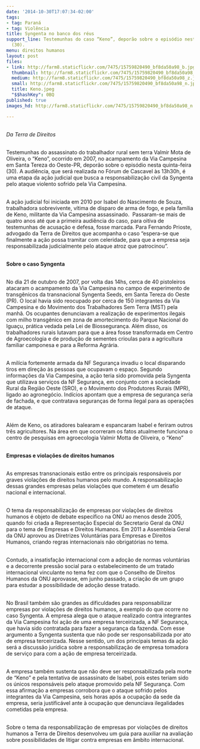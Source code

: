 ```yaml
---
date: '2014-10-30T17:07:34-02:00'
tags:
- tag: Paraná
- tag: Violência
title: Syngenta no banco dos réus
support_line: Testemunhas do caso “Keno”, deporão sobre o episódio nesta quinta-feira
  (30).
menu: direitos humanos
layout: post
files:
- link: http://farm8.staticflickr.com/7475/15759820490_bf8da50a98_b.jpg
  thumbnail: http://farm8.staticflickr.com/7475/15759820490_bf8da50a98_t.jpg
  medium: http://farm8.staticflickr.com/7475/15759820490_bf8da50a98_z.jpg
  small: http://farm8.staticflickr.com/7475/15759820490_bf8da50a98_n.jpg
  title: Keno.jpeg
  "$$hashKey": 0BQ
published: true
images_hd: http://farm8.staticflickr.com/7475/15759820490_bf8da50a98_n.jpg

---
```

<div id="content-header">
<div id="content-title">
<p><br />
<em>Da Terra de Direitos</em></p>
</div>
</div>

<div id="content-area">
<div id="default-content">
<div id="node-16678">
<div>
<div>
<p><br />
Testemunhas do assassinato do trabalhador rural sem terra Valmir Mota de Oliveira, o &ldquo;Keno&rdquo;, ocorrido em 2007, no acampamento da Via Campesina em Santa Tereza do Oeste-PR, depor&atilde;o sobre o epis&oacute;dio nesta quinta-feira (30). A audi&ecirc;ncia, que ser&aacute; realizada no F&oacute;rum de Cascavel &agrave;s 13h30h, &eacute; uma etapa da a&ccedil;&atilde;o judicial que busca a responsabiliza&ccedil;&atilde;o civil da Syngenta pelo ataque violento sofrido pela Via Campesina.&nbsp;</p>

<p><br />
A a&ccedil;&atilde;o judicial foi iniciada em 2010 por Isabel do Nascimento de Souza, trabalhadora sobrevivente, v&iacute;tima de disparo de arma de fogo, e pela fam&iacute;lia de Keno, militante da Via Campesina assassinado. &nbsp;Passaram-se mais de quatro anos at&eacute; que a primeira audi&ecirc;ncia do caso, para oitiva de testemunhas de acusa&ccedil;&atilde;o e defesa, fosse marcada. Para Fernando Prioste, advogado da Terra de Direitos que acompanha o caso &ldquo;espera-se que finalmente a a&ccedil;&atilde;o possa tramitar com celeridade, para que a empresa seja responsabilizada judicialmente pelo ataque atroz que patrocinou&rdquo;.</p>

<p><br />
<strong>Sobre o caso Syngenta</strong></p>

<p><br />
No dia 21 de outubro de 2007, por volta das 14hs, cerca de 40 pistoleiros atacaram o acampamento da Via Campesina no campo de experimento de transg&ecirc;nicos da transnacional Syngenta Seeds, em Santa Tereza do Oeste (PR). O local havia sido reocupado por cerca de 150 integrantes da Via Campesina e do Movimento dos Trabalhadores Sem Terra (MST) pela manh&atilde;. Os ocupantes denunciavam a realiza&ccedil;&atilde;o de experimentos ilegais com milho transg&ecirc;nico em zona de amortecimento do Parque Nacional do Igua&ccedil;u, pr&aacute;tica vedada pela Lei de Biosseguran&ccedil;a. Al&eacute;m disso, os trabalhadores rurais lutavam para que a &aacute;rea fosse transformada em Centro de Agroecologia e de produ&ccedil;&atilde;o de sementes crioulas para a agricultura familiar camponesa e para a Reforma Agr&aacute;ria.</p>

<p><br />
A mil&iacute;cia fortemente armada da NF Seguran&ccedil;a invadiu o local disparando tiros em dire&ccedil;&atilde;o &agrave;s pessoas que ocupavam o espa&ccedil;o. Segundo informa&ccedil;&otilde;es da Via Campesina, a a&ccedil;&atilde;o teria sido promovida pela Syngenta que utilizava servi&ccedil;os da NF Seguran&ccedil;a, em conjunto com a sociedade Rural da Regi&atilde;o Oeste (SRO), e o Movimento dos Produtores Rurais (MPR), ligado ao agroneg&oacute;cio. Ind&iacute;cios apontam que a empresa de seguran&ccedil;a seria de fachada, e que contratava seguran&ccedil;as de forma ilegal para as opera&ccedil;&otilde;es de ataque.</p>

<p><br />
Al&eacute;m de Keno, os atiradores balearam e espancaram Isabel e feriram outros tr&ecirc;s agricultores. Na &aacute;rea em que ocorreram os fatos atualmente funciona o centro de pesquisas em agroecologia Valmir Motta de Oliveira, o &ldquo;Keno&rdquo;</p>

<p><br />
<strong>Empresas e viola&ccedil;&otilde;es de direitos humanos</strong></p>

<p><br />
As empresas transnacionais est&atilde;o entre os principais respons&aacute;veis por graves viola&ccedil;&otilde;es de direitos humanos pelo mundo. A responsabiliza&ccedil;&atilde;o dessas grandes empresas pelas viola&ccedil;&otilde;es que cometem &eacute; um desafio nacional e internacional.</p>

<p><br />
O tema da responsabiliza&ccedil;&atilde;o de empresas por viola&ccedil;&otilde;es de direitos humanos &eacute; objeto de debate espec&iacute;fico na ONU ao menos desde 2005, quando foi criada a Representa&ccedil;&atilde;o Especial do Secretario Geral da ONU para o tema de Empresas e Direitos Humanos. Em 2011 a Assembleia Geral da ONU aprovou as Diretrizes Volunt&aacute;rias para Empresas e Direitos Humanos, criando regras internacionais n&atilde;o obrigat&oacute;rias no tema.</p>

<p><br />
Contudo, a insatisfa&ccedil;&atilde;o internacional com a ado&ccedil;&atilde;o de normas volunt&aacute;rias e a decorrente press&atilde;o social para o estabelecimento de um tratado internacional vinculante no tema fez com que o Conselho de Direitos Humanos da ONU aprovasse, em junho passado, a cria&ccedil;&atilde;o de um grupo para estudar a possibilidade de ado&ccedil;&atilde;o desse tratado.</p>

<p><br />
No Brasil tamb&eacute;m s&atilde;o grandes as dificuldades para responsabilizar empresas por viola&ccedil;&otilde;es de direitos humanos, a exemplo do que ocorre no caso Syngenta. A empresa alega que o ataque realizado contra integrantes da Via Campesina foi a&ccedil;&atilde;o de uma empresa terceirizada, a NF Seguran&ccedil;a, que havia sido contratada para fazer a seguran&ccedil;a da fazenda. Com esse argumento a Syngenta sustenta que n&atilde;o pode ser responsabilizada por ato de empresa terceirizada. Nesse sentido, um dos principais temas da a&ccedil;&atilde;o ser&aacute; a discuss&atilde;o jur&iacute;dica sobre a responsabiliza&ccedil;&atilde;o de empresa tomadora de servi&ccedil;o para com a a&ccedil;&atilde;o de empresa terceirizada.</p>

<p><br />
A empresa tamb&eacute;m sustenta que n&atilde;o deve ser responsabilizada pela morte de &ldquo;Keno&rdquo; e pela tentativa de assassinato de Isabel, pois estes teriam sido os &uacute;nicos respons&aacute;veis pelo ataque promovido pela NF Seguran&ccedil;a. Com essa afirma&ccedil;&atilde;o a empresas corrobora que o ataque sofrido pelos integrantes da Via Campesina, seis horas ap&oacute;s a ocupa&ccedil;&atilde;o da sede da empresa, seria justific&aacute;vel ante &agrave; ocupa&ccedil;&atilde;o que denunciava ilegalidades cometidas pela empresa.</p>

<p><br />
Sobre o tema da responsabiliza&ccedil;&atilde;o de empresas por viola&ccedil;&otilde;es de direitos humanos a Terra de Direitos desenvolveu um guia para auxiliar na avalia&ccedil;&atilde;o sobre possibilidades de litigar contra empresas em &acirc;mbito internacional.</p>
</div>
</div>
</div>
</div>
</div>
